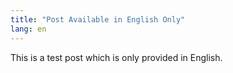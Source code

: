 ```yaml
---
title: "Post Available in English Only"
lang: en
---
```


This is a test post which is only provided in English.
